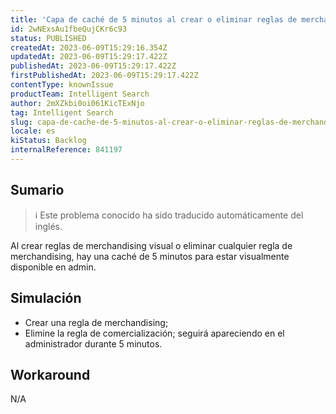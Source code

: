 ```yaml
---
title: 'Capa de caché de 5 minutos al crear o eliminar reglas de merchandising'
id: 2wNExsAu1fbeQujCKr6c93
status: PUBLISHED
createdAt: 2023-06-09T15:29:16.354Z
updatedAt: 2023-06-09T15:29:17.422Z
publishedAt: 2023-06-09T15:29:17.422Z
firstPublishedAt: 2023-06-09T15:29:17.422Z
contentType: knownIssue
productTeam: Intelligent Search
author: 2mXZkbi0oi061KicTExNjo
tag: Intelligent Search
slug: capa-de-cache-de-5-minutos-al-crear-o-eliminar-reglas-de-merchandising
locale: es
kiStatus: Backlog
internalReference: 841197
---
```


## Sumario

>ℹ️ Este problema conocido ha sido traducido automáticamente del inglés.


Al crear reglas de merchandising visual o eliminar cualquier regla de merchandising, hay una caché de 5 minutos para estar visualmente disponible en admin.


##

## Simulación



- Crear una regla de merchandising;
- Elimine la regla de comercialización; seguirá apareciendo en el administrador durante 5 minutos.



## Workaround


N/A




